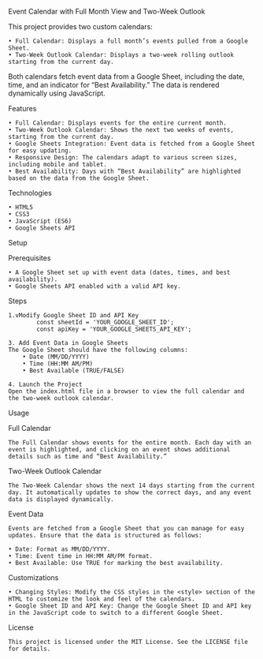 Event Calendar with Full Month View and Two-Week Outlook

This project provides two custom calendars:

	• Full Calendar: Displays a full month’s events pulled from a Google Sheet.
	• Two-Week Outlook Calendar: Displays a two-week rolling outlook starting from the current day.

Both calendars fetch event data from a Google Sheet, including the date, time, and an indicator for “Best Availability.” The data is rendered dynamically using JavaScript.


Features

	• Full Calendar: Displays events for the entire current month.
	• Two-Week Outlook Calendar: Shows the next two weeks of events, starting from the current day.
	• Google Sheets Integration: Event data is fetched from a Google Sheet for easy updating.
	• Responsive Design: The calendars adapt to various screen sizes, including mobile and tablet.
	• Best Availability: Days with “Best Availability” are highlighted based on the data from the Google Sheet.

Technologies

	• HTML5
	• CSS3
	• JavaScript (ES6)
	• Google Sheets API

Setup

Prerequisites

	• A Google Sheet set up with event data (dates, times, and best availability).
	• Google Sheets API enabled with a valid API key.

Steps

	1.vModify Google Sheet ID and API Key
            const sheetId = 'YOUR_GOOGLE_SHEET_ID';
            const apiKey = 'YOUR_GOOGLE_SHEETS_API_KEY';

	3. Add Event Data in Google Sheets
    The Google Sheet should have the following columns:
        • Date (MM/DD/YYYY)
        • Time (HH:MM AM/PM)
        • Best Available (TRUE/FALSE)

	4. Launch the Project
    Open the index.html file in a browser to view the full calendar and the two-week outlook calendar.

Usage

Full Calendar

    The Full Calendar shows events for the entire month. Each day with an event is highlighted, and clicking on an event shows additional details such as time and “Best Availability.”

Two-Week Outlook Calendar

    The Two-Week Calendar shows the next 14 days starting from the current day. It automatically updates to show the correct days, and any event data is displayed dynamically.

Event Data

    Events are fetched from a Google Sheet that you can manage for easy updates. Ensure that the data is structured as follows:

	• Date: Format as MM/DD/YYYY.
	• Time: Event time in HH:MM AM/PM format.
	• Best Available: Use TRUE for marking the best availability.

Customizations

	• Changing Styles: Modify the CSS styles in the <style> section of the HTML to customize the look and feel of the calendars.
	• Google Sheet ID and API Key: Change the Google Sheet ID and API key in the JavaScript code to switch to a different Google Sheet.

License
    
    This project is licensed under the MIT License. See the LICENSE file for details.    